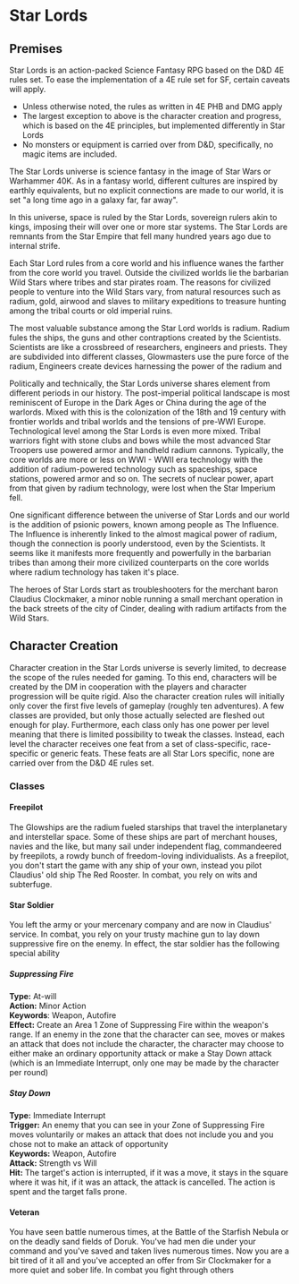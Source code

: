 ﻿---
permalink: index.html
---
# Star Lords

## Premises

Star Lords is an action-packed Science Fantasy RPG based on the D&D 4E rules set. To ease the implementation of a 4E rule set for SF, certain caveats will apply.

- Unless otherwise noted, the rules as written in 4E PHB and DMG apply
- The largest exception to above is the character creation and progress, which is based on the 4E principles, but implemented differently in Star Lords
- No monsters or equipment is carried over from D&D, specifically, no magic items are included.

The Star Lords universe is science fantasy in the image of Star Wars or Warhammer 40K. As in a fantasy world, different cultures are inspired by earthly equivalents, but no explicit connections are made to our world, it is set "a long time ago in a galaxy far, far away".

In this universe, space is ruled by the Star Lords, sovereign rulers akin to kings, imposing their will over one or more star systems. The Star Lords are remnants from the Star Empire that fell many hundred years ago due to internal strife.

Each Star Lord rules from a core world and his influence wanes the farther from the core world you travel. Outside the civilized worlds lie the barbarian Wild Stars where tribes and star pirates roam. The reasons for civilized people to venture into the Wild Stars vary, from natural resources such as radium, gold, airwood and slaves to military expeditions to treasure hunting among the tribal courts or old imperial ruins.

The most valuable substance among the Star Lord worlds is radium. Radium fules the ships, the guns and other contraptions created by the Scientists. Scientists are like a crossbreed of researchers, engineers and priests. They are subdivided into different classes, Glowmasters use the pure force of the radium, Engineers create devices harnessing the power of the radium and 

Politically and technically, the Star Lords universe shares element from different periods in our history. The post-imperial political landscape is most reminiscent of Europe in the Dark Ages or China during the age of the warlords. Mixed with this is the colonization of the 18th and 19 century with frontier worlds and tribal worlds and the tensions of pre-WWI Europe. Technological level among the Star Lords is even more mixed. Tribal warriors fight with stone clubs and bows while the most advanced Star Troopers use powered armor and handheld radium cannons. Typically, the core worlds are more or less on WWI - WWII era technology with the addition of radium-powered technology such as spaceships, space stations, powered armor and so on. The secrets of nuclear power, apart from that given by radium technology, were lost when the Star Imperium fell.

One significant difference between the universe of Star Lords and our world is the addition of psionic powers, known among people as The Influence. The Influence is inherently linked to the almost magical power of radium, though the connection is poorly understood, even by the Scientists. It seems like it manifests more frequently and powerfully in the barbarian tribes than among their more civilized counterparts on the core worlds where radium technology has taken it's place.

The heroes of Star Lords start as troubleshooters for the merchant baron Claudius Clockmaker, a minor noble running a small merchant operation in the back streets of the city of Cinder, dealing with radium artifacts from the Wild Stars.

## Character Creation

Character creation in the Star Lords universe is severly limited, to decrease the scope of the rules needed for gaming. To this end, characters will be created by the DM in cooperation with the players and character progression will be quite rigid. Also the character creation rules will initially only cover the first five levels of gameplay (roughly ten adventures). A few classes are provided, but only those actually selected are fleshed out enough for play. Furthermore, each class only has one power per level meaning that there is limited possibility to tweak the classes. Instead, each level the character receives one feat from a set of class-specific, race-specific or generic feats. These feats are all Star Lors specific, none are carried over from the D&D 4E rules set.

### Classes

#### Freepilot
The Glowships are the radium fueled starships that travel the interplanetary and interstellar space. Some of these ships are part of merchant houses, navies and the like, but many sail under independent flag, commandeered by freepilots, a rowdy bunch of freedom-loving individualists. As a freepilot, you don't start the game with any ship of your own, instead you pilot Claudius' old ship The Red Rooster. In combat, you rely on wits and subterfuge.

#### Star Soldier
You left the army or your mercenary company and are now in Claudius' service. In combat, you rely on your trusty machine gun to lay down suppressive fire on the enemy. In effect, the star soldier has the following special ability

##### Suppressing Fire

**Type:** At-will  
**Action:** Minor Action  
**Keywords**: Weapon, Autofire  
**Effect:** Create an Area 1 Zone of Suppressing Fire within the weapon's range. If an enemy in the zone that the character can see, moves or makes an attack that does not include the character, the character may choose to either make an ordinary opportunity attack or make a Stay Down attack (which is an Immediate Interrupt, only one may be made by the character per round)

##### Stay Down

**Type:** Immediate Interrupt  
**Trigger:** An enemy that you can see in your Zone of Suppressing Fire moves voluntarily or makes an attack that does not include you and you chose not to make an attack of opportunity  
**Keywords:** Weapon, Autofire  
**Attack:** Strength vs Will  
**Hit:** The target's action is interrupted, if it was a move, it stays in the square where it was hit, if it was an attack, the attack is cancelled. The action is spent and the target falls prone.


#### Veteran
You have seen battle numerous times, at the Battle of the Starfish Nebula or on the deadly sand fields of Doruk. You've had men die under your command and you've saved and taken lives numerous times. Now you are a bit tired of it all and you've accepted an offer from Sir Clockmaker for a more quiet and sober life. In combat you fight through others